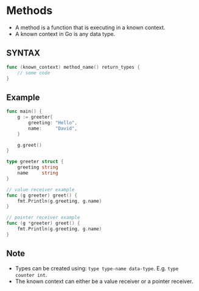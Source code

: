 # Methods

- A method is a function that is executing in a known context.
- A known context in Go is any data type.

## SYNTAX

```go
func (known_context) method_name() return_types {
    // some code
}
```

## Example

```go
func main() {
	g := greeter{
		greeting: "Hello",
		name:     "David",
	}

	g.greet()
}

type greeter struct {
	greeting string
	name     string
}

// value receiver example
func (g greeter) greet() {
	fmt.Println(g.greeting, g.name)
}

// pointer receiver example
func (g *greeter) greet() {
	fmt.Println(g.greeting, g.name)
}
```

## Note

- Types can be created using: `type type-name data-type`. E.g. `type counter int`.
- The known context can either be a value receiver or a pointer receiver.
